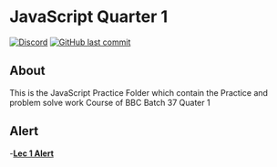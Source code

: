# JavaScript Quarter 1

[![Discord](https://img.shields.io/discord/987926559480512542?label=discord)](https://discord.gg/R2g75R52GX)
[![GitHub last commit](https://img.shields.io/github/last-commit/https://github.com/samiwadho/JavaScript?color=%23f54242)
](https://github.com/samiwadho/JavaScript)

## About
This is the JavaScript Practice Folder which contain the Practice and problem solve work Course of  BBC Batch 37  Quater 1

## Alert
-**[Lec 1 Alert](https://github.com/samiwadho/JavaScript/blob/main/JavaScript%20Practice/Lec%201%20Alert.html)**
